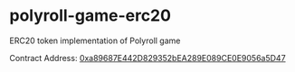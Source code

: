 # polyroll-game-erc20
ERC20 token implementation of Polyroll game

Contract Address: [0xa89687E442D829352bEA289E089CE0E9056a5D47](https://polygonscan.com/address/0xa89687E442D829352bEA289E089CE0E9056a5D47)
